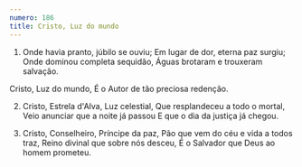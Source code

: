 ```yaml
---
numero: 186
title: Cristo, Luz do mundo
---
```

1. Onde havia pranto, júbilo se ouviu;
Em lugar de dor, eterna paz surgiu;
Onde dominou completa sequidão,
Águas brotaram e trouxeram salvação.

Cristo, Luz do mundo,
É o Autor de tão preciosa redenção.

2. Cristo, Estrela d'Alva, Luz celestial,
Que resplandeceu a todo o mortal,
Veio anunciar que a noite já passou
E que o dia da justiça já chegou.

3. Cristo, Conselheiro, Príncipe da paz,
Pão que vem do céu e vida a todos traz,
Reino divinal que sobre nós desceu,
É o Salvador que Deus ao homem prometeu.
